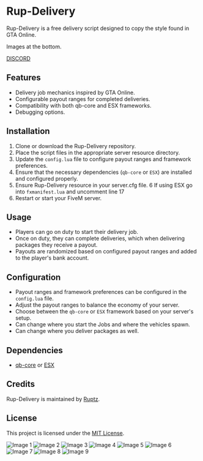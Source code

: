 # Rup-Delivery

Rup-Delivery is a free delivery script designed to copy the style found in GTA Online.

Images at the bottom.

[DISCORD](https://discord.gg/FPb9dqUGd9)

## Features

- Delivery job mechanics inspired by GTA Online.
- Configurable payout ranges for completed deliveries.
- Compatibility with both qb-core and ESX frameworks.
- Debugging options.

## Installation

1. Clone or download the Rup-Delivery repository.
2. Place the script files in the appropriate server resource directory.
3. Update the `config.lua` file to configure payout ranges and framework preferences.
4. Ensure that the necessary dependencies (`qb-core` or `ESX`) are installed and configured properly.
5. Ensure Rup-Delivery resource in your server.cfg file.
6 If using ESX go into `fxmanifest.lua` and uncomment line 17
7. Restart or start your FiveM server.

## Usage

- Players can go on duty to start their delivery job.
- Once on duty, they can complete deliveries, which when delivering packages they receive a payout.
- Payouts are randomized based on configured payout ranges and added to the player's bank account.

## Configuration

- Payout ranges and framework preferences can be configured in the `config.lua` file.
- Adjust the payout ranges to balance the economy of your server.
- Choose between the `qb-core` or `ESX` framework based on your server's setup.
- Can change where you start the Jobs and where the vehicles spawn.
- Can change where you deliver packages as well.

## Dependencies

- [qb-core](https://github.com/qbcore-framework/qb-core) or [ESX](https://github.com/esx-framework)

## Credits

Rup-Delivery is maintained by [Ruptz](https://github.com/ruptz).

## License

This project is licensed under the [MIT License](LICENSE).

![Image 1](https://media.discordapp.net/attachments/1043860724419670026/1219526704507129916/image.png?ex=660b9fc0&is=65f92ac0&hm=25d3d173b94b2ddc55363f8a7d815ca962f028be2e02351948cf70fe638c2361&=&format=webp&quality=lossless&width=550&height=309)
![Image 2](https://media.discordapp.net/attachments/1043860724419670026/1219526757959598292/image.png?ex=660b9fcc&is=65f92acc&hm=57b9b258a90d669a4375c2a469752008a0f78e7bf9963d75bebfe3adfd1d8d67&=&format=webp&quality=lossless&width=550&height=309)
![Image 3](https://media.discordapp.net/attachments/1043860724419670026/1219526841384046672/image.png?ex=660b9fe0&is=65f92ae0&hm=514aae5622b93e786279fa7686b6df3a6cc86187829f324f7caad239f5c8ad53&=&format=webp&quality=lossless&width=550&height=309)
![Image 4](https://media.discordapp.net/attachments/1043860724419670026/1219527022569852998/image.png?ex=660ba00b&is=65f92b0b&hm=d4c1c494dd020fb7e3f590eddd590cb59354eecc48a0a70c5ae794ba40c42a4f&=&format=webp&quality=lossless&width=550&height=309)
![Image 5](https://media.discordapp.net/attachments/1043860724419670026/1219527335506870313/image.png?ex=660ba056&is=65f92b56&hm=0919e59e0dbd5d8183d96f0cb48977704fe7f607202cd67cace242bdd6c5edc9&=&format=webp&quality=lossless&width=550&height=309)
![Image 6](https://media.discordapp.net/attachments/1043860724419670026/1219527397380980776/image.png?ex=660ba065&is=65f92b65&hm=fc1ca366fdbde7dbd44f6f462b100135114ca53205c0c84187e3b4aaf517ec6e&=&format=webp&quality=lossless&width=550&height=309)
![Image 7](https://media.discordapp.net/attachments/1043860724419670026/1219527568768892998/image.png?ex=660ba08e&is=65f92b8e&hm=ca10c59a6d6683d0e461a94ffec2ff7e46d906559832c81ae5b525bd1d72f273&=&format=webp&quality=lossless&width=550&height=309)
![Image 8](https://media.discordapp.net/attachments/1043860724419670026/1219527632249421884/image.png?ex=660ba09d&is=65f92b9d&hm=ca883829a162736900ea54c16824bd45d2d5626672a096b02f8ace597df32465&=&format=webp&quality=lossless&width=550&height=309)
![Image 9](https://media.discordapp.net/attachments/1043860724419670026/1219527688792834068/image.png?ex=660ba0aa&is=65f92baa&hm=8234aa310c702219809ea004108d8b18ef3520a5f32f396346b78875b3a53a24&=&format=webp&quality=lossless&width=550&height=309)